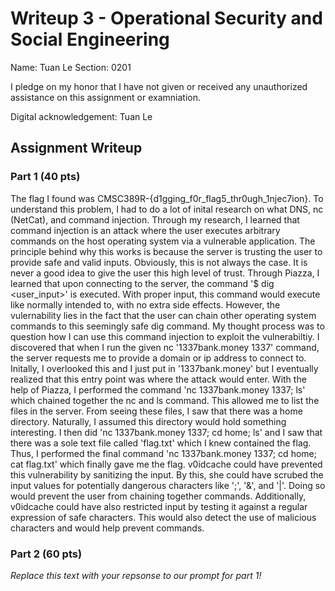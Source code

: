 # Writeup 3 - Operational Security and Social Engineering

Name: Tuan Le
Section: 0201

I pledge on my honor that I have not given or received any unauthorized assistance on this assignment or examniation.

Digital acknowledgement: Tuan Le

## Assignment Writeup

### Part 1 (40 pts)

The flag I found was CMSC389R-{d1gging_f0r_flag5_thr0ugh_1njec7ion}. To understand this problem, I had to do a lot of inital research on what DNS, nc (NetCat), and command injection. Through my research, I learned that command injection is an attack where the user executes arbitrary commands on the host operating system via a vulnerable application. The principle behind why this works is because the server is trusting the user to provide safe and valid inputs. Obviously, this is not always the case. It is never a good idea to give the user this high level of trust. Through Piazza, I learned that upon connecting to the server, the command '$ dig <user_input>' is executed. With proper input, this command would execute like normally intended to, with no extra side effects. However, the vulernability lies in the fact that the user can chain other operating system commands to this seemingly safe dig command. My thought process was to question how I can use this command injection to exploit the vulnerabiltiy. I discovered that when I run the given nc '1337bank.money 1337' command, the server requests me to provide a domain or ip address to connect to. Initally, I overlooked this and I just put in '1337bank.money' but I eventually realized that this entry point was where the attack would enter. With the help of Piazza, I performed the command 'nc 1337bank.money 1337; ls' which chained together the nc and ls command. This allowed me to list the files in the server. From seeing these files, I saw that there was a home directory. Naturally, I assumed this directory would hold something interesting. I then did 'nc 1337bank.money 1337; cd home; ls' and I saw that there was a sole text file called 'flag.txt' which I knew contained the flag. Thus, I performed the final command 'nc 1337bank.money 1337; cd home; cat flag.txt' which finally gave me the flag. v0idcache could have prevented this vulnerability by sanitizing the input. By this, she could have scrubed the input values for potentially dangerous characters like ';', '&', and '|'. Doing so would prevent the user from chaining together commands. Additionally, v0idcache could have also restricted input by testing it against a regular expression of safe characters. This would also detect the use of malicious characters and would help prevent commands.

### Part 2 (60 pts)

*Replace this text with your repsonse to our prompt for part 1!*